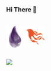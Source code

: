 ### Hi There 👋

<div style="display: inline_block"><br>
  <img align="center" alt="elixir" height="60" width="50" src="https://raw.githubusercontent.com/devicons/devicon/master/icons/elixir/elixir-original.svg">
  <img align="center" alt="phoenix" height="60" width="50" src="https://raw.githubusercontent.com/devicons/devicon/master/icons/phoenix/phoenix-original.svg">
</div>
  
##
  
<div>
  <a href="https://www.linkedin.com/in/allan-egidio/" target="_blank">
    <img src="https://img.shields.io/badge/-LinkedIn-%230077B5?style=for-the-badge&logo=linkedin&logoColor=white" target="_blank">
  </a>
</div>